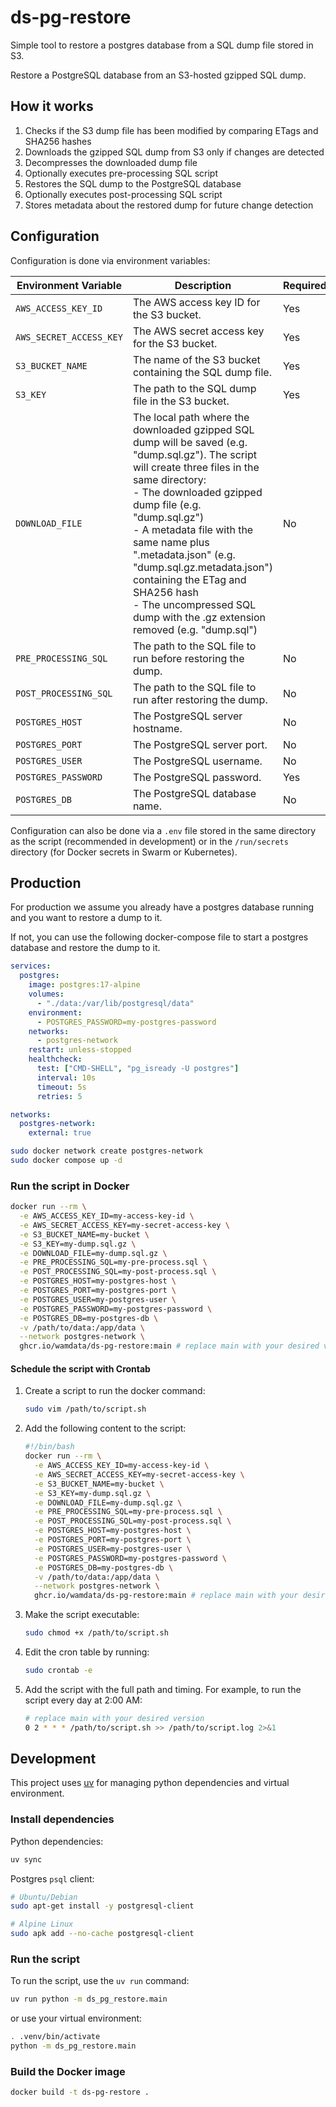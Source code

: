 # ds-pg-restore

Simple tool to restore a postgres database from a SQL dump file stored in S3.

Restore a PostgreSQL database from an S3-hosted gzipped SQL dump.

## How it works

1. Checks if the S3 dump file has been modified by comparing ETags and SHA256
   hashes
2. Downloads the gzipped SQL dump from S3 only if changes are detected
3. Decompresses the downloaded dump file
4. Optionally executes pre-processing SQL script
5. Restores the SQL dump to the PostgreSQL database
6. Optionally executes post-processing SQL script
7. Stores metadata about the restored dump for future change detection

## Configuration

Configuration is done via environment variables:

| Environment Variable | Description | Required | Default Value |
|---------------------|-------------|----------|---------------|
| `AWS_ACCESS_KEY_ID` | The AWS access key ID for the S3 bucket. | Yes | - |
| `AWS_SECRET_ACCESS_KEY` | The AWS secret access key for the S3 bucket. | Yes | - |
| `S3_BUCKET_NAME` | The name of the S3 bucket containing the SQL dump file. | Yes | - |
| `S3_KEY` | The path to the SQL dump file in the S3 bucket. | Yes | - |
| `DOWNLOAD_FILE` | The local path where the downloaded gzipped SQL dump will be saved (e.g. "dump.sql.gz"). The script will create three files in the same directory:<br>- The downloaded gzipped dump file (e.g. "dump.sql.gz")<br>- A metadata file with the same name plus ".metadata.json" (e.g. "dump.sql.gz.metadata.json") containing the ETag and SHA256 hash<br>- The uncompressed SQL dump with the .gz extension removed (e.g. "dump.sql") | No | `./data/dl/s3_file.sql.gz` |
| `PRE_PROCESSING_SQL` | The path to the SQL file to run before restoring the dump. | No | - |
| `POST_PROCESSING_SQL` | The path to the SQL file to run after restoring the dump. | No | - |
| `POSTGRES_HOST` | The PostgreSQL server hostname. | No | `localhost` |
| `POSTGRES_PORT` | The PostgreSQL server port. | No | `5432` |
| `POSTGRES_USER` | The PostgreSQL username. | No | `postgres` |
| `POSTGRES_PASSWORD` | The PostgreSQL password. | Yes | - |
| `POSTGRES_DB` | The PostgreSQL database name. | No | `postgres` |

Configuration can also be done via a `.env` file stored in the same directory as
the script (recommended in development) or in the `/run/secrets` directory (for
Docker secrets in Swarm or Kubernetes).

## Production

For production we assume you already have a postgres database running and
you want to restore a dump to it.

If not, you can use the following docker-compose file to start a postgres
database and restore the dump to it.

```yaml
services:
  postgres:
    image: postgres:17-alpine
    volumes:
      - "./data:/var/lib/postgresql/data"
    environment:
      - POSTGRES_PASSWORD=my-postgres-password
    networks:
      - postgres-network
    restart: unless-stopped
    healthcheck:
      test: ["CMD-SHELL", "pg_isready -U postgres"]
      interval: 10s
      timeout: 5s
      retries: 5

networks:
  postgres-network:
    external: true
```

```sh
sudo docker network create postgres-network
sudo docker compose up -d
```

### Run the script in Docker

```sh
docker run --rm \
  -e AWS_ACCESS_KEY_ID=my-access-key-id \
  -e AWS_SECRET_ACCESS_KEY=my-secret-access-key \
  -e S3_BUCKET_NAME=my-bucket \
  -e S3_KEY=my-dump.sql.gz \
  -e DOWNLOAD_FILE=my-dump.sql.gz \
  -e PRE_PROCESSING_SQL=my-pre-process.sql \
  -e POST_PROCESSING_SQL=my-post-process.sql \
  -e POSTGRES_HOST=my-postgres-host \
  -e POSTGRES_PORT=my-postgres-port \
  -e POSTGRES_USER=my-postgres-user \
  -e POSTGRES_PASSWORD=my-postgres-password \
  -e POSTGRES_DB=my-postgres-db \
  -v /path/to/data:/app/data \
  --network postgres-network \
  ghcr.io/wamdata/ds-pg-restore:main # replace main with your desired version
```

#### Schedule the script with Crontab

1. Create a script to run the docker command:

   ```sh
   sudo vim /path/to/script.sh
   ```

1. Add the following content to the script:

   ```sh
   #!/bin/bash
   docker run --rm \
     -e AWS_ACCESS_KEY_ID=my-access-key-id \
     -e AWS_SECRET_ACCESS_KEY=my-secret-access-key \
     -e S3_BUCKET_NAME=my-bucket \
     -e S3_KEY=my-dump.sql.gz \
     -e DOWNLOAD_FILE=my-dump.sql.gz \
     -e PRE_PROCESSING_SQL=my-pre-process.sql \
     -e POST_PROCESSING_SQL=my-post-process.sql \
     -e POSTGRES_HOST=my-postgres-host \
     -e POSTGRES_PORT=my-postgres-port \
     -e POSTGRES_USER=my-postgres-user \
     -e POSTGRES_PASSWORD=my-postgres-password \
     -e POSTGRES_DB=my-postgres-db \
     -v /path/to/data:/app/data \
     --network postgres-network \
     ghcr.io/wamdata/ds-pg-restore:main # replace main with your desired version
   ```

1. Make the script executable:

   ```sh
   sudo chmod +x /path/to/script.sh
   ```

1. Edit the cron table by running:

   ```sh
   sudo crontab -e
   ```

1. Add the script with the full path and timing. For example, to run the script every day at 2:00 AM:

   ```sh
   # replace main with your desired version
   0 2 * * * /path/to/script.sh >> /path/to/script.log 2>&1
   ```

## Development

This project uses [uv](https://docs.astral.sh/uv/) for managing python
dependencies and virtual environment.

### Install dependencies

Python dependencies:

```sh
uv sync
```

Postgres `psql` client:

```sh
# Ubuntu/Debian
sudo apt-get install -y postgresql-client

# Alpine Linux
sudo apk add --no-cache postgresql-client
```

### Run the script

To run the script, use the `uv run` command:

```sh
uv run python -m ds_pg_restore.main
```

or use your virtual environment:

```sh
. .venv/bin/activate
python -m ds_pg_restore.main
```

### Build the Docker image

```sh
docker build -t ds-pg-restore .
```
